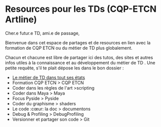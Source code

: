 # Resources pour les TDs (CQP-ETCN Artline)

Cher.e futur.e TD, ami.e de passage,

Bienvenue dans cet espace de partages et de resources en lien avec la formation de CQP ETCN ou du métier de TD plus globalement.

Chacun et chacune est  libre de partager ici des tutos, des sites et autres infos utiles à la connaissance et au développement du métier de TD .  Une petite requête, s'il te plait dépose les dans le bon dossier :


 - [Le métier de TD dans tout ses états](./TD/README.md)
 - Formation CQP ETCN > CQP ETCN
 - Coder dans les règles de l'art >scripting
 - Coder dans Maya > Maya
 - Focus Pyside > Pyside
 - Coder du graphisme > shaders
 - Le code :cœur: la doc > documentons
 - Debug & Profiling > DebugProfiling
 - Versionner et partager son code > Git 
